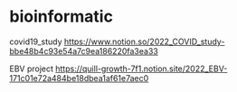 # bioinformatic
covid19_study
https://www.notion.so/2022_COVID_study-bbe48b4c93e54a7c9ea186220fa3ea33

EBV project
https://quill-growth-7f1.notion.site/2022_EBV-171c01e72a484be18dbea1af61e7aec0
